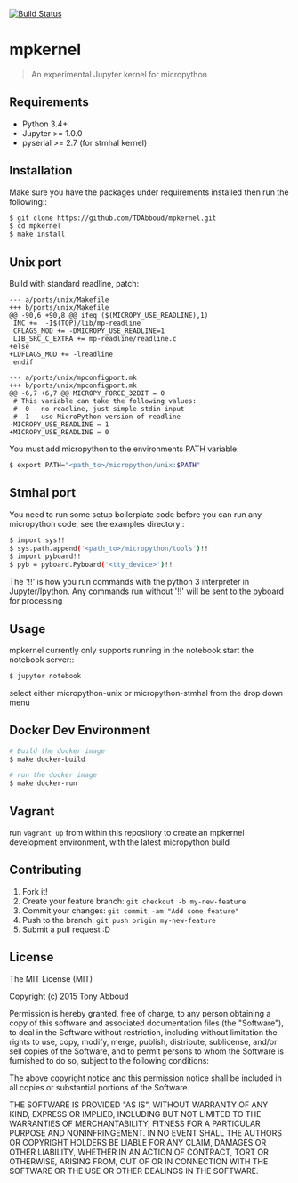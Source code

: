 [![Build Status](https://travis-ci.org/TDAbboud/mpkernel.svg?branch=master)](https://travis-ci.org/TDAbboud/mpkernel)

# mpkernel

> An experimental Jupyter kernel for micropython

## Requirements

* Python 3.4+
* Jupyter  >= 1.0.0
* pyserial >= 2.7   (for stmhal kernel)
 
## Installation

Make sure you have the packages under requirements installed then run the following::

```bash
$ git clone https://github.com/TDAbboud/mpkernel.git
$ cd mpkernel
$ make install
```

<!---
 Future pip installation
    The easiest way to install mpkernel is with pip::

    $ pip install mpkernel

    This will install kernels for the unix (`mpunix`) and stmhal(`mpstmhal`) port

    See its `Python Package Index entry`_ for more.
-->

## Unix port

Build with standard readline, patch:
```
--- a/ports/unix/Makefile
+++ b/ports/unix/Makefile
@@ -90,6 +90,8 @@ ifeq ($(MICROPY_USE_READLINE),1)
 INC +=  -I$(TOP)/lib/mp-readline
 CFLAGS_MOD += -DMICROPY_USE_READLINE=1
 LIB_SRC_C_EXTRA += mp-readline/readline.c
+else
+LDFLAGS_MOD += -lreadline
 endif

--- a/ports/unix/mpconfigport.mk
+++ b/ports/unix/mpconfigport.mk
@@ -6,7 +6,7 @@ MICROPY_FORCE_32BIT = 0
 # This variable can take the following values:
 #  0 - no readline, just simple stdin input
 #  1 - use MicroPython version of readline
-MICROPY_USE_READLINE = 1
+MICROPY_USE_READLINE = 0
``` 

You must add micropython to the environments PATH variable:
```bash
$ export PATH="<path_to>/micropython/unix:$PATH"
```

## Stmhal port

You need to run some setup boilerplate code before you can run any micropython
code, see the examples directory::
```bash
$ import sys!!
$ sys.path.append('<path_to>/micropython/tools')!!
$ import pyboard!!
$ pyb = pyboard.Pyboard('<tty_device>')!!
```

The '!!' is how you run commands with the python 3 interpreter in Jupyter/Ipython. Any commands run without '!!' will be sent to the pyboard for processing

## Usage

mpkernel currently only supports running in the notebook
start the notebook server::

```bash
$ jupyter notebook
```

select either micropython-unix or micropython-stmhal from the drop down menu  

<!---
.. or
    run either kernel from the console::
    $ jupyter console --kernel=mpunix
    $ jupyter console --kernel=mpstmhal
-->

## Docker Dev Environment

```bash
# Build the docker image
$ make docker-build

# run the docker image
$ make docker-run
```

## Vagrant

run `vagrant up` from within this repository to create an mpkernel development
environment, with the latest micropython build

## Contributing

1. Fork it!
2. Create your feature branch: `git checkout -b my-new-feature`
3. Commit your changes: `git commit -am "Add some feature"`
4. Push to the branch: `git push origin my-new-feature`
5. Submit a pull request :D

## License

The MIT License (MIT)

Copyright (c) 2015 Tony Abboud

Permission is hereby granted, free of charge, to any person obtaining a copy
of this software and associated documentation files (the "Software"), to deal
in the Software without restriction, including without limitation the rights
to use, copy, modify, merge, publish, distribute, sublicense, and/or sell
copies of the Software, and to permit persons to whom the Software is
furnished to do so, subject to the following conditions:

The above copyright notice and this permission notice shall be included in
all copies or substantial portions of the Software.

THE SOFTWARE IS PROVIDED "AS IS", WITHOUT WARRANTY OF ANY KIND, EXPRESS OR
IMPLIED, INCLUDING BUT NOT LIMITED TO THE WARRANTIES OF MERCHANTABILITY,
FITNESS FOR A PARTICULAR PURPOSE AND NONINFRINGEMENT. IN NO EVENT SHALL THE
AUTHORS OR COPYRIGHT HOLDERS BE LIABLE FOR ANY CLAIM, DAMAGES OR OTHER
LIABILITY, WHETHER IN AN ACTION OF CONTRACT, TORT OR OTHERWISE, ARISING FROM,
OUT OF OR IN CONNECTION WITH THE SOFTWARE OR THE USE OR OTHER DEALINGS IN
THE SOFTWARE.

<!---
.. _Python Package Index entry: http://pypi.python.org/pypi/mpkernel
-->
